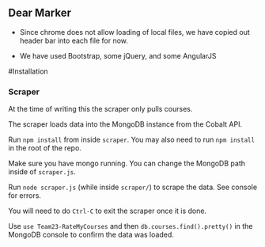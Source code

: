 ## Dear Marker

- Since chrome does not allow loading of local files, we have copied out header bar into each file for now.

- We have used Bootstrap, some jQuery, and some AngularJS

#Installation

### Scraper

At the time of writing this the scraper only pulls courses.

The scraper loads data into the MongoDB instance from the Cobalt API.

Run `npm install` from inside `scraper`. You may also need to run `npm install` in the root of the repo.

Make sure you have mongo running. You can change the MongoDB path inside of `scraper.js`.

Run `node scraper.js` (while inside `scraper/`) to scrape the data. See console for errors. 

You will need to do `Ctrl-C` to exit the scraper once it is done.

Use `use Team23-RateMyCourses` and then `db.courses.find().pretty()` in the MongoDB console to confirm the data was loaded.
